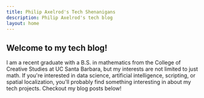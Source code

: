 ```yaml
---
title: Philip Axelrod's Tech Shenanigans
description: Philip Axelrod's tech blog
layout: home
---
```


## Welcome to my tech blog!

I am a recent graduate with a B.S. in mathematics from the College of Creative Studies at UC Santa Barbara, but my interests are not limited to just math. If you're interested in data science, artificial intelligence, scripting, or spatial localization, you'll probably find something interesting in about my tech projects. Checkout my blog posts below!
